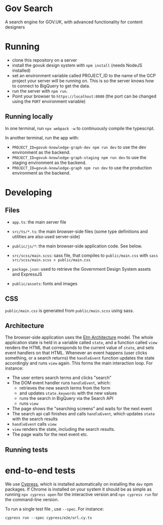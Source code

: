 # Gov Search

A search engine for GOV.UK, with advanced functionality for content designers


# Running

- clone this repository on a server
- install the govuk design system with `npm install` (needs NodeJS installed)
- set an environment variable called PROJECT_ID to the name of the GCP project
  your server will be running on. This is so the server knows how to connect to
  BigQuery to get the data.
- run the server with `npm run`.
- Point your browser to `https://localhost:8080` (the port can be changed using the `PORT` environment variable)

## Running locally

In one terminal, run `npx webpack -w` to continuously compile the typescript.

In another terminal, run the app with:

* `PROJECT_ID=govuk-knowledge-graph-dev npm run dev` to use the dev environment
  as the backend.
* `PROJECT_ID=govuk-knowledge-graph-staging npm run dev` to use the staging
  environment as the backend.
* `PROJECT_ID=govuk-knowledge-graph npm run dev` to use the production
  environment as the backend.

# Developing

## Files

- `app.ts`: the main server file

- `src/ts/*.ts`: the main browser-side files (some type definitions and
  utilities are also used server-side)

- `public/js/*`:  the main browser-side application code. See below.

- `src/scss/main.scss`: sass file, that compiles to `public/main.css` with `sass
  src/scss/main.scss > public/main.css`

- `package.json`: used to retrieve the Government Design System assets and ExpressJS

- `public/assets`: fonts and images

## CSS

`public/main.css` is generated from `public/main.scss` using sass.

## Architecture

The browser-side application uses the [Elm Architecture](https://elmprogramming.com/elm-architecture-intro.html) model. The whole application state is held in a variable called `state`, and a function called `view` renders the HTML that corresponds to the current value of `state`, and sets event handlers on that HTML. Whenever an event happens (user clicks something, or a search returns) the `handleEvent` function updates the state accordingly and runs `view` again. This forms the main interaction loop. For instance:

- The user enters search terms and clicks "search"
- The DOM event handler runs `handleEvent`, which:
  - retrieves the new search terms from the form
  - and updates `state.keywords` with the new values
  - runs the search in BigQuery via the Search API
  - runs `view`
- The page shows the "searching screens" and waits for the next event
- The search api call finishes and calls `handleEvent`, which updates `state` with the search results
- `handleEvent` calls `view`
- `view` renders the state, including the search results.
- The page waits for the next event
etc.

## Running tests

# end-to-end tests

We use [Cypress](https://docs.cypress.io), which is installed automatically on installing the `dev` npm packages. If Chrome is installed on your system it should be as simple as running `npx cypress open` for the interactive version and `npx cypress run` for the command-line version.

To run a single test file , use `--spec`. For instance:

    cypress run --spec cypress/e2e/url.cy.ts
